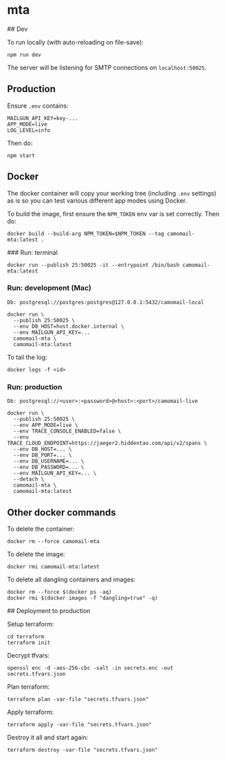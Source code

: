 # mta

## Dev

To run locally (with auto-reloading on file-save):

```shell
npm run dev
```

The server will be listening for SMTP connections on `localhost:50025`.

## Production

Ensure `.env` contains:

```
MAILGUN_API_KEY=key-...
APP_MODE=live
LOG_LEVEL=info
```

Then do:

```shell
npm start
```

## Docker

The docker container will copy your working tree (including `.env` settings) as is so you can test various different app
modes using Docker.

To build the image, first ensure the `NPM_TOKEN` env var is set correctly. Then do:

```shell
docker build --build-arg NPM_TOKEN=$NPM_TOKEN --tag camomail-mta:latest .
```

### Run: terminal

```shell
docker run --publish 25:50025 -it --entrypoint /bin/bash camomail-mta:latest
```


### Run: development (Mac)

`Db: postgresql://postgres:postgres@127.0.0.1:5432/camomail-local`

```shell
docker run \
  --publish 25:50025 \
  --env DB_HOST=host.docker.internal \
  --env MAILGUN_API_KEY=...
  camomail-mta \
  camomail-mta:latest
```

To tail the log:

```shell
docker logs -f <id>
```

### Run: production

`Db: postgresql://<user>:<password>@<host>:<port>/camomail-live`

```shell
docker run \
  --publish 25:50025 \
  --env APP_MODE=live \
  --env TRACE_CONSOLE_ENABLED=false \
  --env TRACE_CLOUD_ENDPOINT=https://jaeger2.hiddentao.com/api/v2/spans \
  --env DB_HOST=... \
  --env DB_PORT=... \
  --env DB_USERNAME=... \
  --env DB_PASSWORD=... \
  --env MAILGUN_API_KEY=... \
  --detach \
  camomail-mta \
  camomail-mta:latest
```

## Other docker commands

To delete the container:

```shell
docker rm --force camomail-mta
```

To delete the image:

```shell
docker rmi camomail-mta:latest
```

To delete all dangling containers and images:

```shell
docker rm --force $(docker ps -aq)
docker rmi $(docker images -f "dangling=true" -q)
```


## Deployment to production

Setup terraform:

```shell
cd terraform
terraform init
```

Decrypt tfvars:

```shell
openssl enc -d -aes-256-cbc -salt -in secrets.enc -out secrets.tfvars.json
```

Plan terraform:

```shell
terraform plan -var-file "secrets.tfvars.json"
```


Apply terraform:

```shell
terraform apply -var-file "secrets.tfvars.json"
```


Destroy it all and start again:

```shell
terraform destroy -var-file "secrets.tfvars.json"
```